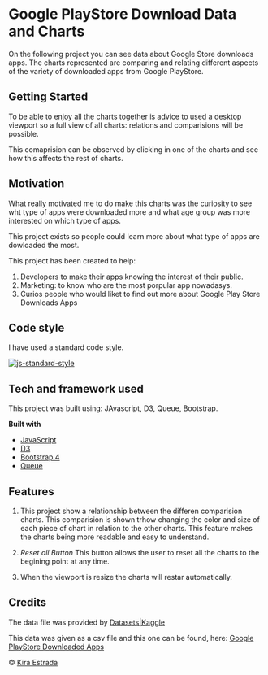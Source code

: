 # Google PlayStore Download Data and Charts

On the following project you can see data about Google Store downloads apps. The charts represented are comparing 
and relating different aspects of the variety of downloaded apps from Google PlayStore.

## Getting Started

To be able to enjoy all the charts together is advice to used a desktop viewport so a full view of 
all charts: relations and comparisions will be possible.

This comaprision can be observed by clicking in one of the charts and see how this affects the rest of 
charts.


## Motivation

What really motivated me to do make this charts was the curiosity to see wht type of apps were downloaded more and 
what age group was more interested on which type of apps.

This project exists so people could learn more about what type of apps are dowloaded the most.

This project has been created to help: 
1. Developers to make their apps knowing the interest of their public.
2. Marketing: to know who are the most porpular app nowadasys.
3. Curios people who would liket to find out more about Google Play Store Downloads Apps


## Code style

I have used a  standard  code style. 

[![js-standard-style](https://img.shields.io/badge/code%20style-standard-brightgreen.svg?style=flat)](https://github.com/feross/standard)
 

## Tech and framework used


This project was built using: JAvascript, D3, Queue, Bootstrap.

<b>Built with</b>
- [JavaScript](https://javascript.com)
- [D3](https://d3js.org/)
- [Bootstrap 4 ](https://getbootstrap.com)
- [Queue](https://getbootstrap.com)


## Features

1. This project show a relationship between the differen comparision charts. This comparision is 
shown trhow changing the color and size of each piece of chart in relation to the other charts. 
This feature makes the charts being more readable and easy to understand.

2. _Reset all Button_
    This button allows the user to reset all the charts to the begining point at any time.

3. When the viewport is resize the charts will restar automatically.

## Credits

The data file was provided by 
[Datasets|Kaggle](https://www.kaggle.com)

This data was given as a csv file and this one can be found, here:
[Google PlayStore Downloaded Apps](https://www.kaggle.com/lava18/google-play-store-apps)


 © [Kira Estrada]()
